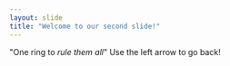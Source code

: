 ```yaml
---
layout: slide
title: "Welcome to our second slide!"
---
```

"One ring to *rule them all*"
Use the left arrow to go back!

